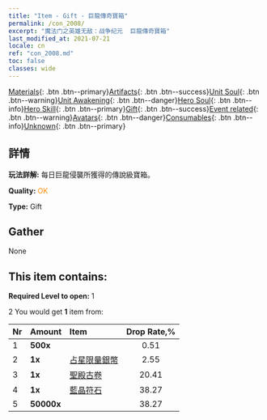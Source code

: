 ```yaml
---
title: "Item - Gift - 巨龍傳奇寶箱"
permalink: /con_2008/
excerpt: "魔法门之英雄无敌：战争纪元  巨龍傳奇寶箱"
last_modified_at: 2021-07-21
locale: cn
ref: "con_2008.md"
toc: false
classes: wide
---
```

 [Materials](/ItemsCN/){: .btn .btn--primary}[Artifacts](/ItemsCN/Artifacts/){: .btn .btn--success}[Unit Soul](/ItemsCN/UnitSoul/){: .btn .btn--warning}[Unit Awakening](/ItemsCN/UnitAwakening/){: .btn .btn--danger}[Hero Soul](/ItemsCN/HeroSoul/){: .btn .btn--info}[Hero Skill](/ItemsCN/HeroSkill/){: .btn .btn--primary}[Gift](/ItemsCN/Gift/){: .btn .btn--success}[Event related](/ItemsCN/Events/){: .btn .btn--warning}[Avatars](/ItemsCN/Avatars/){: .btn .btn--danger}[Consumables](/ItemsCN/Consumables/){: .btn .btn--info}[Unknown](/ItemsCN/Unknown/){: .btn .btn--primary}

## 詳情
 **玩法詳解:** 每日巨龍侵襲所獲得的傳說級寶箱。

 **Quality:** <span style="color: #FF8C00">OK</span>

 **Type:** Gift

## Gather

  None

## This item contains:

 **Required Level to open:** 1

 2 You would get **1** item  from:

  | Nr | Amount |     Item    | Drop Rate,% |
  |:---|:-------|:------------|:---------:|
  | 1 |  **500x** | <i class="fas fa-gem"/> | 0.51 | 
  | 2 |  **1x** | [占星限量銀幣](/cn/Items/con_969/) | 2.55 | 
  | 3 |  **1x** | [聖殿古卷](/cn/Items/con_697/) | 20.41 | 
  | 4 |  **1x** | [藍晶符石](/cn/Items/con_716/) | 38.27 | 
  | 5 |  **50000x** | <i class="fas fa-coins"/> | 38.27 | 
